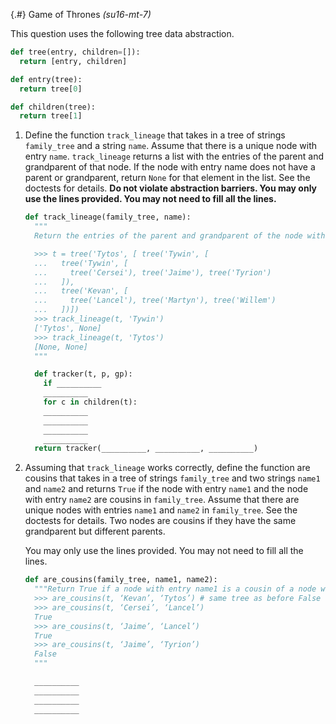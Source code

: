 
{.#} Game of Thrones *(su16-mt-7)*

This question uses the following tree data abstraction.

```py
def tree(entry, children=[]):
  return [entry, children]

def entry(tree):
  return tree[0]

def children(tree):
  return tree[1]
```

1. Define the function `track_lineage` that takes in a tree of strings `family_tree` and a string `name`. Assume that there is a unique node with entry `name`. `track_lineage` returns a list with the entries of the parent and grandparent of that node. If the node with entry name does not have a parent or grandparent, return `None` for that element in the list. See the doctests for details. **Do not violate abstraction barriers. You may only use the lines provided. You may not need to fill all the lines.**

    ```py
    def track_lineage(family_tree, name):
      """
      Return the entries of the parent and grandparent of the node with entry name in family_tree.

      >>> t = tree('Tytos', [ tree('Tywin', [
      ...   tree('Tywin', [
      ...     tree('Cersei'), tree('Jaime'), tree('Tyrion')
      ...   ]),
      ...   tree('Kevan', [
      ...     tree('Lancel'), tree('Martyn'), tree('Willem')
      ...   ])])
      >>> track_lineage(t, 'Tywin')
      ['Tytos', None]
      >>> track_lineage(t, 'Tytos')
      [None, None]
      """

      def tracker(t, p, gp):
        if __________
        __________
        for c in children(t):
        __________
        __________
        __________
        __________
      return tracker(__________, __________, __________)
    ```

1. Assuming that `track_lineage` works correctly, define the function are cousins that takes in a tree of strings `family_tree` and two strings `name1` and `name2` and returns `True` if the node with entry `name1` and the node with entry `name2` are cousins in `family_tree`. Assume that there are unique nodes with entries `name1` and `name2` in `family_tree`. See the doctests for details. Two nodes are cousins if they have the same grandparent but different parents.

    You may only use the lines provided. You may not need to fill all the lines.

    ```py
    def are_cousins(family_tree, name1, name2):
      """Return True if a node with entry name1 is a cousin of a node with entry name2 in family_tree.
      >>> are_cousins(t, ‘Kevan’, ‘Tytos’) # same tree as before False
      >>> are_cousins(t, ‘Cersei’, ‘Lancel’)
      True
      >>> are_cousins(t, ‘Jaime’, ‘Lancel’)
      True
      >>> are_cousins(t, ‘Jaime’, ‘Tyrion’)
      False
      """

      __________
      __________
      __________
      __________
    ```
